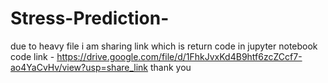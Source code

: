 # Stress-Prediction-
due to heavy file i am sharing link which is return code in jupyter notebook 
code link - https://drive.google.com/file/d/1FhkJvxKd4B9htf6zcZCcf7-ao4YaCvHv/view?usp=share_link
thank you 
